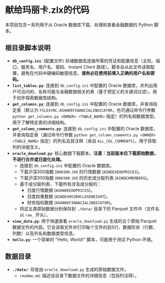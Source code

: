 # 献给玛丽卡.zlx的代码

本项目包含一系列用于从 Oracle 数据库下载、处理和查看金融数据的 Python 脚本。

## 根目录脚本说明

*   **`db_config.ini`**: (配置文件) 存储数据库连接所需的凭证和配置信息（主机、端口、服务名、用户名、密码、Instant Client 路径）。脚本会从此文件读取配置，避免在代码中硬编码敏感信息。**请务必在使用前填入正确的用户名和密码。**
*   **`list_tables.py`**: 连接到 `db_config.ini` 中配置的 Oracle 数据库，并列出用户可访问的、名称可能与金融数据相关的表（基于预定义的关键词过滤）。用于初步探索数据库结构。
*   **`get_columns.py`**: 连接到 `db_config.ini` 中配置的 Oracle 数据库，并查询指定表（默认为 `FILESYNC.ASHAREFINANCIALINDICATOR`，也可通过命令行参数 `python get_columns.py <OWNER> <TABLE_NAME>` 指定）的列名和数据类型。用于了解特定表的详细结构。
*   **`get_column_comments.py`**: 连接到 `db_config.ini` 中配置的 Oracle 数据库，并查询指定表（通过命令行参数 `python get_column_comments.py <OWNER> <TABLE_NAME>` 指定）的列名及其注释（来自 `ALL_COL_COMMENTS`）。用于获取列的详细含义。
*   **`oracle_download.py`**: 核心数据下载脚本。**注意：当前版本仅下载原始数据，不进行合并或日度化处理。**
    *   连接到 `db_config.ini` 中配置的 Oracle 数据库。
    *   下载沪深300指数 (`000300.SH`) 的行情数据 (`AINDEXEODPRICES`)。
    *   下载沪深300指数 (`000300.SH`) 的历史成分股列表 (`AINDEXMEMBERS`)。
    *   基于成分股列表，下载所有涉及成分股的：
        *   日度行情数据 (`ASHAREEODPRICES`)。
        *   日度权重数据 (`AINDEXHS300CLOSEWEIGHT`)。
        *   财务指标数据 (`ASHAREFINANCIALINDICATOR`)。
    *   将这五类原始数据分别保存到 `./data/` 目录下的 Parquet 文件中（文件名以 `raw_` 开头）。
*   **`view_data.py`**: 用于快速查看 `oracle_download.py` 生成的五个原始 Parquet 数据文件的内容。它会读取文件并打印每个文件的前5行、数据形状（行数、列数）以及列名和数据类型信息。
*   **`hello.py`**: 一个简单的 "Hello, World!" 脚本，可能用于测试 Python 环境。

## 数据目录

*   **`./data/`**: 存放由 `oracle_download.py` 生成的原始数据文件。
    *   `readme.md`: 描述该目录下数据文件的详细信息（包括列注释）。
